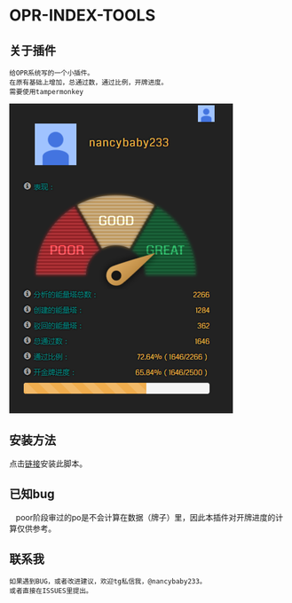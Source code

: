 # OPR-INDEX-TOOLS

## 关于插件
    给OPR系统写的一个小插件。
    在原有基础上增加，总通过数，通过比例，开牌进度。
    需要使用tampermonkey
![示例图片](https://raw.githubusercontent.com/nancybaby002/OPR-INDEX-TOOLS/master/images/demo.png)

## 安装方法
点击[链接](https://raw.githubusercontent.com/nancybaby002/OPR-INDEX-TOOLS/master/opr.index.tools.CHN.user.js)安装此脚本。

## 已知bug
    poor阶段审过的po是不会计算在数据（牌子）里，因此本插件对开牌进度的计算仅供参考。

## 联系我
    如果遇到BUG，或者改进建议，欢迎tg私信我，@nancybaby233。
    或者直接在ISSUES里提出。

